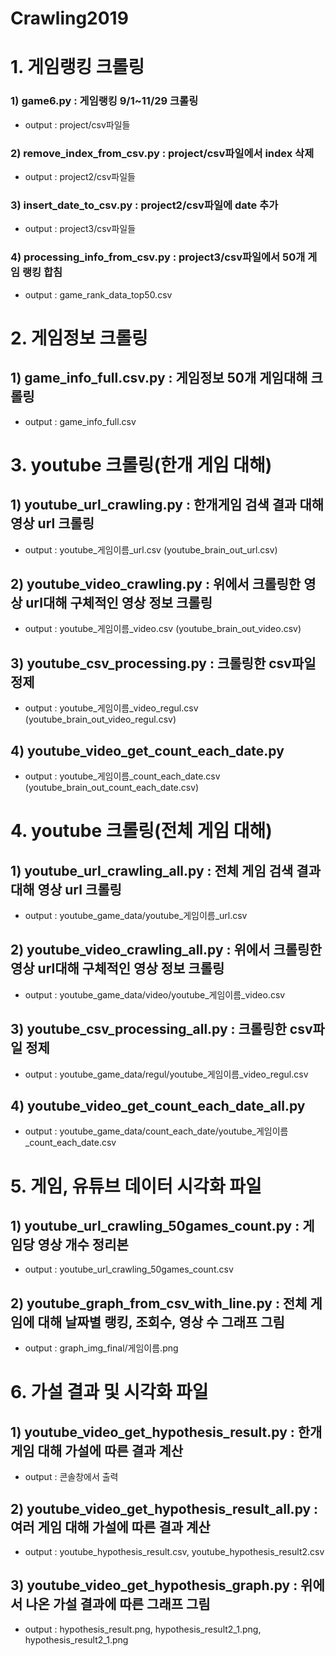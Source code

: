 # Crawling2019

# 1. 게임랭킹 크롤링
### 1) game6.py : 게임랭킹 9/1~11/29 크롤링
  - output : project/csv파일들
### 2) remove_index_from_csv.py : project/csv파일에서 index 삭제
  - output : project2/csv파일들
### 3) insert_date_to_csv.py : project2/csv파일에 date 추가
  - output : project3/csv파일들
### 4) processing_info_from_csv.py : project3/csv파일에서 50개 게임 랭킹 합침
  - output : game_rank_data_top50.csv
  
# 2. 게임정보 크롤링
## 1) game_info_full.csv.py : 게임정보 50개 게임대해 크롤링
  - output : game_info_full.csv
  
# 3. youtube 크롤링(한개 게임 대해)
## 1) youtube_url_crawling.py : 한개게임 검색 결과 대해 영상 url 크롤링
  - output : youtube_게임이름_url.csv (youtube_brain_out_url.csv)
## 2) youtube_video_crawling.py : 위에서 크롤링한 영상 url대해 구체적인 영상 정보 크롤링
  - output : youtube_게임이름_video.csv (youtube_brain_out_video.csv)
## 3) youtube_csv_processing.py : 크롤링한 csv파일 정제
  - output : youtube_게임이름_video_regul.csv (youtube_brain_out_video_regul.csv)
## 4) youtube_video_get_count_each_date.py
  - output : youtube_게임이름_count_each_date.csv (youtube_brain_out_count_each_date.csv)
  
# 4. youtube 크롤링(전체 게임 대해)
## 1) youtube_url_crawling_all.py : 전체 게임 검색 결과 대해 영상 url 크롤링
  - output : youtube_game_data/youtube_게임이름_url.csv
## 2) youtube_video_crawling_all.py : 위에서 크롤링한 영상 url대해 구체적인 영상 정보 크롤링
  - output : youtube_game_data/video/youtube_게임이름_video.csv
## 3) youtube_csv_processing_all.py : 크롤링한 csv파일 정제
  - output : youtube_game_data/regul/youtube_게임이름_video_regul.csv
## 4) youtube_video_get_count_each_date_all.py
  - output : youtube_game_data/count_each_date/youtube_게임이름_count_each_date.csv

# 5. 게임, 유튜브 데이터 시각화 파일
## 1) youtube_url_crawling_50games_count.py : 게임당 영상 개수 정리본
  - output : youtube_url_crawling_50games_count.csv
## 2) youtube_graph_from_csv_with_line.py : 전체 게임에 대해 날짜별 랭킹, 조회수, 영상 수 그래프 그림
  - output : graph_img_final/게임이름.png

# 6. 가설 결과 및 시각화 파일
## 1) youtube_video_get_hypothesis_result.py : 한개 게임 대해 가설에 따른 결과 계산
  - output : 콘솔창에서 출력
## 2) youtube_video_get_hypothesis_result_all.py : 여러 게임 대해 가설에 따른 결과 계산
  - output : youtube_hypothesis_result.csv, youtube_hypothesis_result2.csv
## 3) youtube_video_get_hypothesis_graph.py : 위에서 나온 가설 결과에 따른 그래프 그림
  - output : hypothesis_result.png, hypothesis_result2_1.png, hypothesis_result2_1.png
